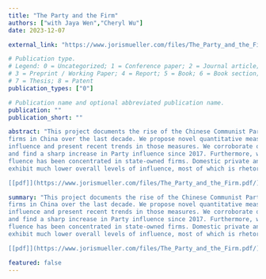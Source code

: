 ```yaml
---
title: "The Party and the Firm"
authors: ["with Jaya Wen","Cheryl Wu"]
date: 2023-12-07

external_link: "https://www.jorismueller.com/files/The_Party_and_the_Firm.pdf/"

# Publication type.
# Legend: 0 = Uncategorized; 1 = Conference paper; 2 = Journal article;
# 3 = Preprint / Working Paper; 4 = Report; 5 = Book; 6 = Book section;
# 7 = Thesis; 8 = Patent
publication_types: ["0"]

# Publication name and optional abbreviated publication name.
publication: ""
publication_short: ""

abstract: "This project documents the rise of the Chinese Communist Party’s influence on
firms in China over the last decade. We propose novel quantitative measures of Party
influence and present recent trends in those measures. We corroborate qualitative work
and find a sharp increase in Party influence since 2017. Furthermore, we find that in-
fluence has been concentrated in state-owned firms. Domestic private and foreign firms
exhibit much lower overall levels of influence, most of which is rhetorical.

[[pdf]](https://www.jorismueller.com/files/The_Party_and_the_Firm.pdf/)"

summary: "This project documents the rise of the Chinese Communist Party’s influence on
firms in China over the last decade. We propose novel quantitative measures of Party
influence and present recent trends in those measures. We corroborate qualitative work
and find a sharp increase in Party influence since 2017. Furthermore, we find that in-
fluence has been concentrated in state-owned firms. Domestic private and foreign firms
exhibit much lower overall levels of influence, most of which is rhetorical.

[[pdf]](https://www.jorismueller.com/files/The_Party_and_the_Firm.pdf/)"

featured: false
---
```

